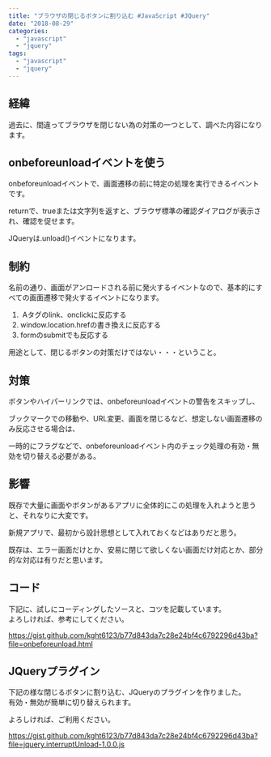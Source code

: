 ```yaml
---
title: "ブラウザの閉じるボタンに割り込む #JavaScript #JQuery"
date: "2018-08-29"
categories: 
  - "javascript"
  - "jquery"
tags: 
  - "javascript"
  - "jquery"
---
```


## 経緯

過去に、間違ってブラウザを閉じない為の対策の一つとして、調べた内容になります。

## onbeforeunloadイベントを使う  

onbeforeunloadイベントで、画面遷移の前に特定の処理を実行できるイベントです。

returnで、trueまたは文字列を返すと、ブラウザ標準の確認ダイアログが表示され、確認を促せます。

JQueryは.unload()イベントになります。

## 制約

名前の通り、画面がアンロードされる前に発火するイベントなので、基本的にすべての画面遷移で発火するイベントになります。

1.  Aタグのlink、onclickに反応する
2. window.location.hrefの書き換えに反応する
3. formのsubmitでも反応する

用途として、閉じるボタンの対策だけではない・・・ということ。

## 対策

ボタンやハイパーリンクでは、onbeforeunloadイベントの警告をスキップし、

ブックマークでの移動や、URL変更、画面を閉じるなど、想定しない画面遷移のみ反応させる場合は、

一時的にフラグなどで、onbeforeunloadイベント内のチェック処理の有効・無効を切り替える必要がある。

## 影響

既存で大量に画面やボタンがあるアプリに全体的にこの処理を入れようと思うと、それなりに大変です。

新規アプリで、最初から設計思想として入れておくなどはありだと思う。

既存は、エラー画面だけとか、安易に閉じて欲しくない画面だけ対応とか、部分的な対応は有りだと思います。  

## コード

下記に、試しにコーディングしたソースと、コツを記載しています。  
よろしければ、参考にしてください。

https://gist.github.com/kght6123/b77d843da7c28e24bf4c6792296d43ba?file=onbeforeunload.html

## JQueryプラグイン

下記の様な閉じるボタンに割り込む、JQueryのプラグインを作りました。  
有効・無効が簡単に切り替えられます。  

よろしければ、ご利用ください。

https://gist.github.com/kght6123/b77d843da7c28e24bf4c6792296d43ba?file=jquery.interruptUnload-1.0.0.js
